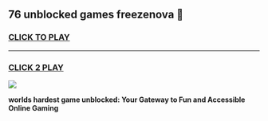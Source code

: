 
## 76 unblocked games freezenova 👋
<h3>
<a href="https://premium.freeplayer.one?title=76_unblocked_games_freezenova&ref=13F">CLICK TO PLAY</a></h3>
<hr>

<h3>
<a href="https://premium.freeplayer.one?title=76_unblocked_games_freezenova&ref=13F">CLICK 2 PLAY</a>
  
</h3>

<a href="https://premium.freeplayer.one?title=76_unblocked_games_freezenova&ref=12F/"><img src="https://clearcache.store/games.png"></a>


**worlds hardest game unblocked: Your Gateway to Fun and Accessible Online Gaming**
